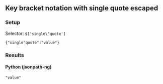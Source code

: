 ## Key bracket notation with single quote escaped

### Setup
Selector: `$['single\'quote']`

    {"single'quote":"value"}

### Results
#### Python (jsonpath-ng)

    "value"

